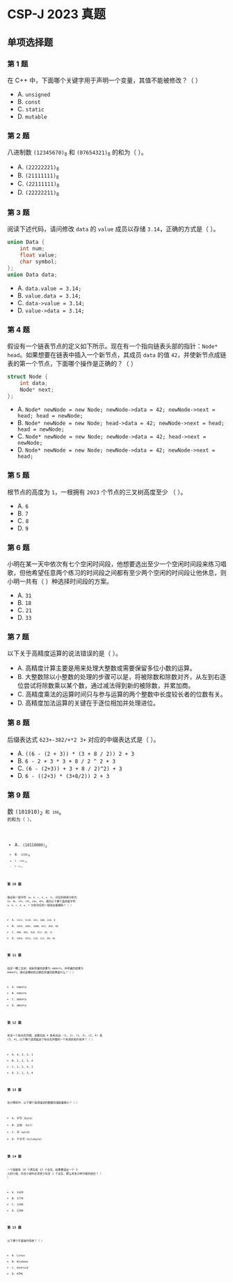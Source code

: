 # CSP-J 2023 真题

		
## 单项选择题

	
### 第 1 题

在 C++ 中，下面哪个关键字用于声明一个变量，其值不能被修改？（  ）<!-- .element: style="text-align:left" -->

   - A. `unsigned`
   - B. `const`
   - C. `static`
   - D. `mutable`

	
### 第 2 题

八进制数 <code>(12345670)<sub>8</sub></code> 和 <code>(07654321)<sub>8</sub></code> 的和为（  ）。<!-- .element: style="text-align:left" -->

   - А. <code>(22222221)<sub>8</sub></code>
   - B. <code>(21111111)<sub>8</sub></code>
   - C. <code>(22111111)<sub>8</sub></code>
   - D. <code>(22222211)<sub>8</sub></code>

	
### 第 3 题

阅读下述代码，请问修改 `data` 的 `value` 成员以存储 `3.14`，正确的方式是（  ）。<!-- .element: style="text-align:left" -->

```cpp
union Data {
    int num;
    float value;
    char symbol;
};
union Data data;
```

   - A. `data.value = 3.14;`
   - B. `value.data = 3.14;`
   - C. `data->value = 3.14;`
   - D. `value->data = 3.14;`


	
### 第 4 题

假设有一个链表节点的定义如下所示。现在有一个指向链表头部的指针：`Node* head`。如果想要在链表中插入一个新节点，其成员 `data` 的值 `42`，并使新节点成链表的第一个节点，下面哪个操作是正确的？（ ）<!-- .element: style="text-align:left" -->

```cpp
struct Node {
    int data;
    Node* next;
};
```

   - A. `Node* newNode = new Node; newNode->data = 42; newNode->next = head; head = newNode;`
   - B. `Node* newNode = new Node; head->data = 42; newNode->next = head; head = newNode;`
   - C. `Node* newNode = new Node; newNode->data = 42; head->next = newNode;`
   - D. `Node* newNode = new Node; newNode->data = 42; newNode->next = head;`

	
### 第 5 题

根节点的高度为 `1`，一根拥有 `2023` 个节点的三叉树高度至少 （  ）。<!-- .element: style="text-align:left" -->

   - A. `6`
   - B. `7`
   - C. `8`
   - D. `9`

	
### 第 6 题

小明在某一天中依次有七个空闲时间段，他想要选出至少一个空闲时间段来练习唱歌，但他希望任意两个练习的时间段之间都有至少两个空闲的时间段让他休息，则小明一共有（  ）种选择时间段的方案。<!-- .element: style="text-align:left" -->

   - A. `31`
   - B. `18`
   - C. `21`
   - D. `33`

	
### 第 7 题

以下关于高精度运算的说法错误的是（  ）。<!-- .element: style="text-align:left" -->

   - A. 高精度计算主要是用来处理大整数或需要保留多位小数的运算。
   - B. 大整数除以小整数的处理的步骤可以是，将被除数和除数对齐，从左到右逐位尝试将除数乘以某个数，通过减法得到新的被除数，并累加商。
   - C. 高精度乘法的运算时间只与参与运算的两个整数中长度较长者的位数有关。
   - D. 高精度加法运算的关键在于逐位相加并处理进位。

	
### 第 8 题

后缀表达式 `623+-382/+*2 3+` 对应的中缀表达式是（  ）。<!-- .element: style="text-align:left" -->

   - A. `((6 - (2 + 3)) * (3 + 8 / 2)) 2 + 3`
   - B. `6 - 2 + 3 * 3 + 8 / 2 ^ 2 + 3`
   - C. `(6 - (2+3)) + 3 + 8 / 2)^2) + 3`
   - D. `6 - ((2+3) * (3+8/2)) 2 + 3`

	
### 第 9 题

数 <code>(101010)<sub>2</sub><code> 和 <code>166<sub>8</sub></code> 的和为（  ）。<!-- .element: style="text-align:left" -->

   - А. <code>(10110000)<sub>2</sub><code>
   - В. <code>(236)<sub>8</sub><code>
   - C. <code>(158)<sub>10</sub><code>
   - D. <code>(AO)<sub>16</sub><code>

	
### 第 10 题

假设有一组字符 `{a, b, c, d, e, f}`，对应的频率分别为 `5%, 9%, 12%, 13%, 16%, 45%`。请问以下哪个选项是字符 `a, b, c, d, e, f` 分别对应的一组哈夫曼编码？（ ）

   - A. `1111, 1110, 101, 100, 110, 0`
   - В. `1010, 1001, 1000, 011, 010, 00`
   - С. `000, 001, 010, 011, 10, 11`
   - D. `1010, 1011, 110, 111, 00, 01`

	
### 第 11 题

给定一棵二叉树，其前序遍历结果为 `ABDECFG`，中序遍历结果为 `DEBACFG`。请问这棵树的正确后序遍历结果是什么？（  ）

   - A. `EDBGFCA`
   - B. `EDBGCFA`
   - C. `DEBGFCA`
   - D. `DBEGFCA`

	
### 第 12 题

考虑一个有向无环图，该图包括 4 条有向边：(1, 2)，(1, 3)，(2, 4) 和 (3, 4)。以下哪个选项是这个有向无环图的一个有效的拓扑排序？（  ）

   - A. 4, 2, 3, 1
   - B. 1, 2, 3, 4
   - C. 1, 2, 4, 3
   - D. 2, 1, 3, 4

	
### 第 13 题

在计算机中，以下哪个选项描述的数据存储容量最小？（  ）

   - A. 字节（byte）
   - B. 比特 （bit）
   - C. 字（word）
   - D. 千字节（kilobyte）

	
### 第 14 题

一个班级有 10 个男生和 12 个女生。如果要选出一个 3 人的小组，并且小组中必须至少包含 1 个女生，那么有多少种可能的组合？（  ）

   - A. 1420
   - B. 1770
   - C. 1540
   - D. 2200

	
### 第 15 题

以下哪个不是操作系统？（  ）

   - A. Linux
   - B. Windows
   - C. Android
   - D. HTML

